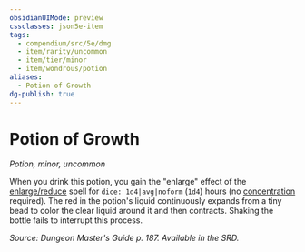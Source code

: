 ```yaml
---
obsidianUIMode: preview
cssclasses: json5e-item
tags:
  - compendium/src/5e/dmg
  - item/rarity/uncommon
  - item/tier/minor
  - item/wondrous/potion
aliases:
  - Potion of Growth
dg-publish: true
---
```

# Potion of Growth
*Potion, minor, uncommon*  


When you drink this potion, you gain the "enlarge" effect of the [enlarge/reduce](/Admin/CLI/spells/enlarge-reduce.md) spell for `dice: 1d4|avg|noform` (`1d4`) hours (no [concentration](/3-Mechanics/CLI/rules/conditions.md#concentration) required). The red in the potion's liquid continuously expands from a tiny bead to color the clear liquid around it and then contracts. Shaking the bottle fails to interrupt this process.

*Source: Dungeon Master's Guide p. 187. Available in the SRD.*